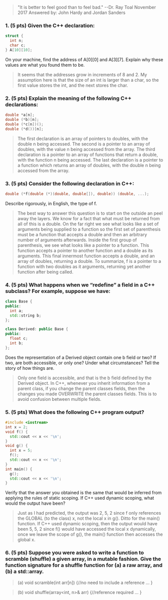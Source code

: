 >   "It is better to feel good than to feel bad." --Dr. Ray Toal November 2017
   Answered by: John Hardy and Jordan Sanders

### 1. (5 pts) Given the C++ declaration:
```c++
struct {
  int n;
  char c;
} A[10][10];
```
On your machine, find the address of A[0][0] and A[3][7]. Explain why these values are what you found them to be.

> It seems that the addresses grow in increments of 8 and 2. My assumption here is that the size of an int is larger than a char, so the first value stores the int, and the next stores the char.

### 2. (5 pts) Explain the meaning of the following C++ declarations:
```c++
double *a[n];
double (*b)[n];
double (*c[n])();
double (*d())[n];
```
> The first declaration is an array of pointers to doubles, with the double n being accessed. The second is a pointer to an array of doubles, with the value n being accessed from the array. The third declaration is a pointer to an array of functions that return a double, with the function n being accessed. The last declaration is a pointer to a function which returns an array of doubles, with the double n being accessed from the array.

### 3. (5 pts) Consider the following declaration in C++:
```c++
double (*f(double (*)(double, double[]), double)) (double, ...);
```
Describe rigorously, in English, the type of f.

> The best way to answer this question is to start on the outside an peel away the layers. We know for a fact that what must be returned from all of this is a double. On the far right we see what looks like a set of arguments being supplied to a function so the first set of parenthesis must be a function that accepts a double and then an arbitrary number of arguments afterwards. Inside the first group of parenthesis, we see what looks like a pointer to a function. This function accepts a pointer to another function and a double as its arguments. This final innermost function accepts a double, and an array of doubles, returning a double. To summarize, f is a pointer to a function with two doubles as it arguments, returning yet another function after being called.

### 4. (5 pts) What happens when we “redefine” a field in a C++ subclass? For example, suppose we have:
```c++
class Base {
public:
  int a;
  std::string b;
};

class Derived: public Base {
public:
  float c;
  int b;
};
```
Does the representation of a Derived object contain one b field or two? If two, are both accessible, or only one? Under what circumstances? Tell the story of how things are.
> Only one field is accessible, and that is the b field defined by the Derived object. In C++, whenever you inherit information from a parent class, if you change the parent classes fields, then the changes you made OVERWRITE the parent classes fields. This is to avoid confusion between multiple fields.

### 5. (5 pts) What does the following C++ program output?
```c++
#include <iostream>
int x = 2;
void f() {
  std::cout << x << '\n';
}
void g() {
  int x = 5;
  f();
  std::cout << x << '\n';
}
int main() {
  g();
  std::cout << x << '\n';
}
```
Verify that the answer you obtained is the same that would be inferred from applying the rules of static scoping. If C++ used dynamic scoping, what would the output have been?
> Just as I had predicted, the output was 2, 5, 2 since f only references the GLOBAL (to the class) x, not the local x in g(). Ditto for the main() function. If C++ used dynamic scoping, then the output would have been 5, 5, 2 since f() would have accessed the local x dynamically, once we leave the scope of g(), the main() function then accesses the global x.

### 6. (5 pts) Suppose you were asked to write a function to scramble (shuffle) a given array, in a mutable fashion. Give the function signature for a shuffle function for (a) a raw array, and (b) a std::array.
> (a) void scramble(int arr[n]) {//no need to include a reference
        ...
      }

> (b) void shuffle(array<int, n>& arr) {//reference required
        ...
      }
